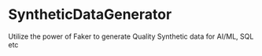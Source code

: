 # SyntheticDataGenerator
Utilize the power of Faker to generate Quality Synthetic data for AI/ML, SQL etc
